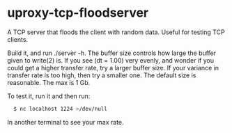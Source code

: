 # uproxy-tcp-floodserver
A TCP server that floods the client with random data.  Useful for testing TCP clients.

Build it, and run ./server -h.  The buffer size controls how large the buffer given to write(2) is.  If you see (dt = 1.00)
very evenly, and wonder if you could get a higher transfer rate, try a larger buffer size.  If your variance in transfer rate
is too high, then try a smaller one.  The default size is reasonable.  The max is 1 Gb.

To test it, run it and then run:
```sh
  $ nc localhost 1224 >/dev/null
```
In another terminal to see your max rate.

